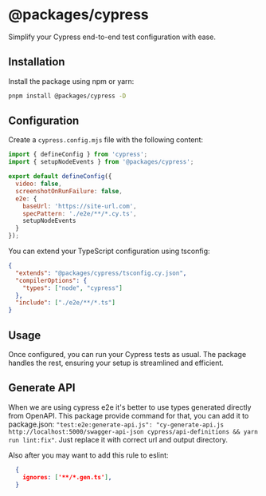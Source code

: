 # @packages/cypress

Simplify your Cypress end-to-end test configuration with ease.

## Installation

Install the package using npm or yarn:

```bash
pnpm install @packages/cypress -D
```

## Configuration

Create a `cypress.config.mjs` file with the following content:

```javascript
import { defineConfig } from 'cypress';
import { setupNodeEvents } from '@packages/cypress';

export default defineConfig({
  video: false,
  screenshotOnRunFailure: false,
  e2e: {
    baseUrl: 'https://site-url.com',
    specPattern: './e2e/**/*.cy.ts',
    setupNodeEvents
  }
});
```

You can extend your TypeScript configuration using tsconfig:

```json
{
  "extends": "@packages/cypress/tsconfig.cy.json",
  "compilerOptions": {
    "types": ["node", "cypress"]
  },
  "include": ["./e2e/**/*.ts"]
}
```

## Usage

Once configured, you can run your Cypress tests as usual. The package handles the rest, ensuring your setup is streamlined and efficient.

## Generate API

When we are using cypress e2e it's better to use types generated directly from OpenAPI.
This package provide command for that, you can add it to package.json: `"test:e2e:generate-api.js": "cy-generate-api.js http://localhost:5000/swagger-api-json cypress/api-definitions && yarn run lint:fix"`.
Just replace it with correct url and output directory.

Also after you may want to add this rule to eslint:
```json
  {
    ignores: ['**/*.gen.ts'],
  }
```
